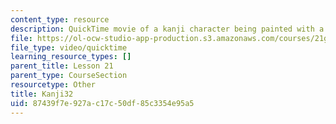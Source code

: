 ```yaml
---
content_type: resource
description: QuickTime movie of a kanji character being painted with a brush.
file: https://ol-ocw-studio-app-production.s3.amazonaws.com/courses/21g-504-japanese-iv-spring-2009/87439f7e927ac17c50df85c3354e95a5_Kanji32.mov
file_type: video/quicktime
learning_resource_types: []
parent_title: Lesson 21
parent_type: CourseSection
resourcetype: Other
title: Kanji32
uid: 87439f7e-927a-c17c-50df-85c3354e95a5
---
```


